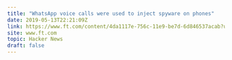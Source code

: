 ```yaml
---
title: "WhatsApp voice calls were used to inject spyware on phones"
date: 2019-05-13T22:21:09Z
link: https://www.ft.com/content/4da1117e-756c-11e9-be7d-6d846537acab?utm_medium=RSS&utm_source=hune
site: www.ft.com
topic: Hacker News
draft: false
---
```


